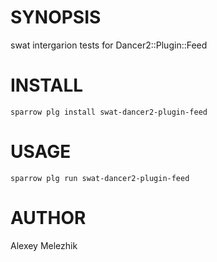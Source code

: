 # SYNOPSIS

swat intergarion tests for Dancer2::Plugin::Feed

# INSTALL

    sparrow plg install swat-dancer2-plugin-feed

# USAGE

    sparrow plg run swat-dancer2-plugin-feed

# AUTHOR

Alexey Melezhik


